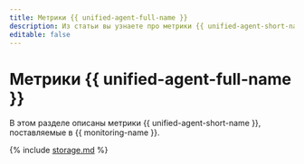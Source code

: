 ```yaml
---
title: Метрики {{ unified-agent-full-name }}
description: Из статьи вы узнаете про метрики {{ unified-agent-short-name }}.
editable: false
---
```


# Метрики {{ unified-agent-full-name }}

В этом разделе описаны метрики {{ unified-agent-short-name }}, поставляемые в {{ monitoring-name }}.

{% include [storage.md](../../_includes/monitoring/metrics-ref/unifiedagent.md) %}